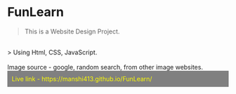 # FunLearn
> This is a Website Design Project.
<br>
> Using Html, CSS, JavaScript.
 <br> <br>
 Image source - google, random search, from other image websites.
<div style="background-color:grey; color:yellow; padding: 10px">
Live link - https://manshi413.github.io/FunLearn/
</div>
  <br>

